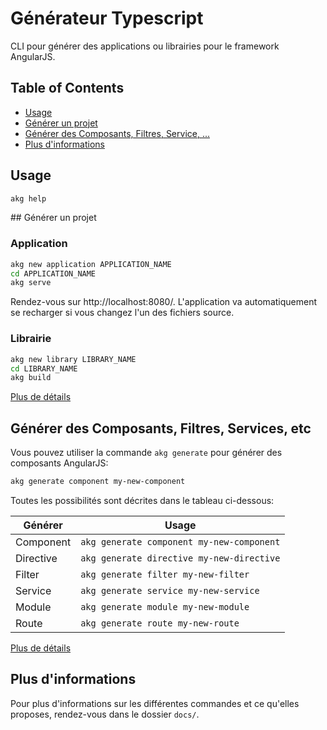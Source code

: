 # Générateur Typescript

CLI pour générer des applications ou librairies pour le framework AngularJS.

## Table of Contents

* [Usage](#usage)
* [Générer un projet](#generer-un-projet)
* [Générer des Composants, Filtres, Service, ...](#generer-des-composants-filtres-services-etc)
* [Plus d'informations](#plus-d-informations)

## Usage

```bash
akg help
```

## Générer un projet

### Application

```bash
akg new application APPLICATION_NAME
cd APPLICATION_NAME
akg serve
```

Rendez-vous sur http://localhost:8080/. L'application va automatiquement se recharger si vous changez l'un des fichiers source.

### Librairie

```bash
akg new library LIBRARY_NAME
cd LIBRARY_NAME
akg build
```

[Plus de détails](docs/new.md)

## Générer des Composants, Filtres, Services, etc

Vous pouvez utiliser la commande `akg generate` pour générer des composants AngularJS:

```bash
akg generate component my-new-component
```

Toutes les possibilités sont décrites dans le tableau ci-dessous:

Générer                 | Usage
---                     | ---
Component               | `akg generate component my-new-component`
Directive               | `akg generate directive my-new-directive`
Filter                  | `akg generate filter my-new-filter`
Service                 | `akg generate service my-new-service`
Module                  | `akg generate module my-new-module`
Route                   | `akg generate route my-new-route`

[Plus de détails](docs/generate.md)

## Plus d'informations

Pour plus d'informations sur les différentes commandes et ce qu'elles proposes, rendez-vous dans le dossier `docs/`.
